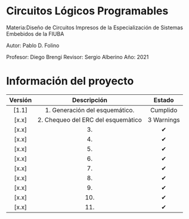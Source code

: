 # Circuitos Lógicos Programables
Materia:Diseño de Circuitos Impresos de la Especialización de Sistemas Embebidos de la FIUBA

Autor: Pablo D. Folino


Profesor: Diego Brengi
Revisor: Sergio Alberino
Año: 2021

# Información del proyecto

| Versión | Descripción | Estado |
| :-: | :-: | :-: |
[1.1] | 1. Generación del esquemático.| Cumplido |
[x.x] | 2. Chequeo del ERC del esquemàtico | 3 Warnings|
[x.x] | 3.    | ✔ |
[x.x] | 4.    | ✔ |
[x.x] | 5.    | ✔ |
[x.x] | 6.    | ✔ |
[x.x] | 7.    | ✔ |
[x.x] | 8.    | ✔ |
[x.x] | 9.    | ✔ |
[x.x] | 10.   | ✔ |
[x.x] | 11.   | ✔ |
